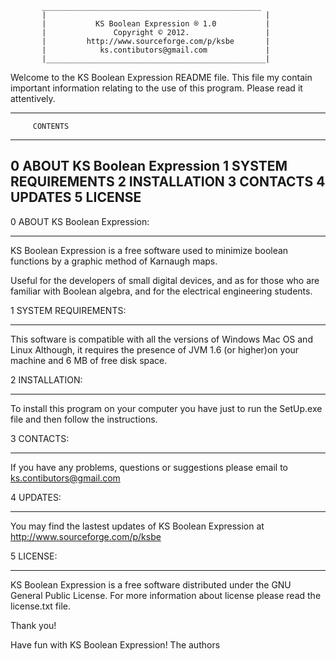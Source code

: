            _________________________________________________
           |                                                 |
           |           KS Boolean Expression ® 1.0           |
           |               Copyright © 2012.                 |
           |         http://www.sourceforge.com/p/ksbe       |
           |            ks.contibutors@gmail.com             |
           |_________________________________________________|


Welcome to the KS Boolean Expression README file. 
This file my contain important information relating to the use of this program. Please read it attentively.
  
----------------------------
         CONTENTS
----------------------------
0 ABOUT KS Boolean Expression
1 SYSTEM REQUIREMENTS
2 INSTALLATION
3 CONTACTS
4 UPDATES
5 LICENSE
----------------------------
   


0 ABOUT KS Boolean Expression:
*****************************
KS Boolean Expression is a free software used to minimize boolean functions by a graphic method of Karnaugh maps.

Useful for the developers of small digital devices, and as 
for those who are familiar with Boolean algebra, and for the electrical engineering students.


1 SYSTEM REQUIREMENTS:
*********************
This software is compatible with all the versions of Windows Mac OS and Linux
Although, it requires the presence of JVM 1.6 (or higher)on your machine and 6 MB of free disk space.

2 INSTALLATION:
**************
To install this program on your computer you have just to run the SetUp.exe file and then follow the instructions.

3 CONTACTS:
**********
If you have any problems, questions or suggestions please email to ks.contibutors@gmail.com

4 UPDATES:
*********
You may find the lastest updates of KS Boolean Expression at http://www.sourceforge.com/p/ksbe

5 LICENSE:
*********
KS Boolean Expression is a free software distributed under the GNU General Public License. 
For more information about license please read the license.txt file.



Thank you!


Have fun with KS Boolean Expression!
The authors
